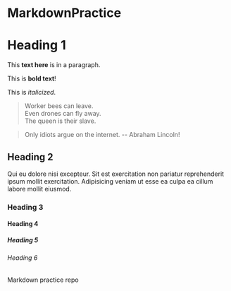 # MarkdownPractice

# Heading 1
This **text here** is in a paragraph.

This is **bold text**!

This is *italicized*.

> Worker bees can leave.  
> Even drones can fly away.  
> The queen is their slave.  

> Only idiots argue on the internet. -- Abraham Lincoln!

## Heading 2
Qui eu dolore nisi excepteur. Sit est exercitation non pariatur reprehenderit ipsum mollit exercitation. Adipisicing veniam ut esse ea culpa ea cillum labore mollit eiusmod.

### Heading 3


#### Heading 4
##### Heading 5
###### Heading 6

Markdown practice repo
